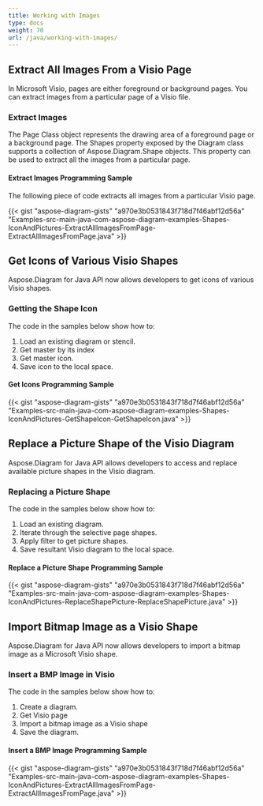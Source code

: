 ```yaml
---
title: Working with Images
type: docs
weight: 70
url: /java/working-with-images/
---
```


## **Extract All Images From a Visio Page**
In Microsoft Visio, pages are either foreground or background pages. You can extract images from a particular page of a Visio file.
### **Extract Images**
The Page Class object represents the drawing area of a foreground page or a background page. The Shapes property exposed by the Diagram class supports a collection of Aspose.Diagram.Shape objects. This property can be used to extract all the images from a particular page.
#### **Extract Images Programming Sample**
The following piece of code extracts all images from a particular Visio page.

{{< gist "aspose-diagram-gists" "a970e3b0531843f718d7f46abf12d56a" "Examples-src-main-java-com-aspose-diagram-examples-Shapes-IconAndPictures-ExtractAllImagesFromPage-ExtractAllImagesFromPage.java" >}}
## **Get Icons of Various Visio Shapes**
Aspose.Diagram for Java API now allows developers to get icons of various Visio shapes. 
### **Getting the Shape Icon**
The code in the samples below show how to:

1. Load an existing diagram or stencil.
1. Get master by its index
1. Get master icon. 
1. Save icon to the local space.
#### **Get Icons Programming Sample**
{{< gist "aspose-diagram-gists" "a970e3b0531843f718d7f46abf12d56a" "Examples-src-main-java-com-aspose-diagram-examples-Shapes-IconAndPictures-GetShapeIcon-GetShapeIcon.java" >}}
## **Replace a Picture Shape of the Visio Diagram**
Aspose.Diagram for Java API allows developers to access and replace available picture shapes in the Visio diagram.
### **Replacing a Picture Shape**
The code in the samples below show how to:

1. Load an existing diagram.
1. Iterate through the selective page shapes.
1. Apply filter to get picture shapes.
1. Save resultant Visio diagram to the local space.
#### **Replace a Picture Shape Programming Sample**
{{< gist "aspose-diagram-gists" "a970e3b0531843f718d7f46abf12d56a" "Examples-src-main-java-com-aspose-diagram-examples-Shapes-IconAndPictures-ReplaceShapePicture-ReplaceShapePicture.java" >}}
## **Import Bitmap Image as a Visio Shape**
Aspose.Diagram for Java API now allows developers to import a bitmap image as a Microsoft Visio shape.
### **Insert a BMP Image in Visio**
The code in the samples below show how to:

1. Create a diagram.
1. Get Visio page
1. Import a bitmap image as a Visio shape
1. Save the diagram.
#### **Insert a BMP Image Programming Sample**
{{< gist "aspose-diagram-gists" "a970e3b0531843f718d7f46abf12d56a" "Examples-src-main-java-com-aspose-diagram-examples-Shapes-IconAndPictures-ExtractAllImagesFromPage-ExtractAllImagesFromPage.java" >}}
